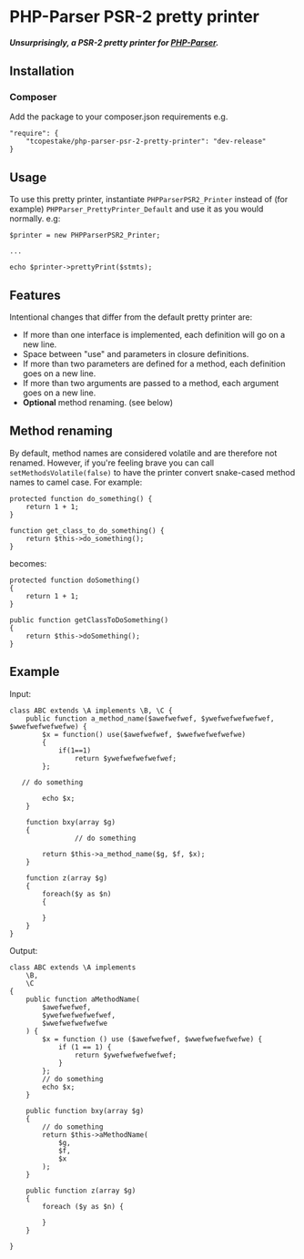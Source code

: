 # PHP-Parser PSR-2 pretty printer

##### Unsurprisingly, a PSR-2 pretty printer for [PHP-Parser](https://github.com/nikic/PHP-Parser).

## Installation

### Composer

Add the package to your composer.json requirements e.g.

    "require": {
        "tcopestake/php-parser-psr-2-pretty-printer": "dev-release"
    }

## Usage

To use this pretty printer, instantiate `PHPParserPSR2_Printer` instead of (for example) `PHPParser_PrettyPrinter_Default` and use it as you would normally. e.g:

    $printer = new PHPParserPSR2_Printer;

    ...

    echo $printer->prettyPrint($stmts);

## Features

Intentional changes that differ from the default pretty printer are:

* If more than one interface is implemented, each definition will go on a new line.
* Space between "use" and parameters in closure definitions.
* If more than two parameters are defined for a method, each definition goes on a new line.
* If more than two arguments are passed to a method, each argument goes on a new line.
* __Optional__ method renaming. (see below)

## Method renaming

By default, method names are considered volatile and are therefore not renamed. However, if you're feeling brave you can call `setMethodsVolatile(false)` to have the printer convert snake-cased method names to camel case. For example:

    protected function do_something() {
        return 1 + 1;
    }
    
    function get_class_to_do_something() {
        return $this->do_something();
    }

becomes:

    protected function doSomething()
    {
        return 1 + 1;
    }
    
    public function getClassToDoSomething()
    {
        return $this->doSomething();
    }

## Example

Input:

    class ABC extends \A implements \B, \C {
        public function a_method_name($awefwefwef, $ywefwefwefwefwef, $wwefwefwefwefwe) {
            $x = function() use($awefwefwef, $wwefwefwefwefwe)
            {
                if(1==1)
                    return $ywefwefwefwefwef;
            };

       // do something

            echo $x;
        }

        function bxy(array $g)
        {
                    // do something

            return $this->a_method_name($g, $f, $x);
        }

        function z(array $g)
        {
            foreach($y as $n)
            {

            }
        }
    }

Output:

    class ABC extends \A implements
        \B,
        \C
    {
        public function aMethodName(
            $awefwefwef,
            $ywefwefwefwefwef,
            $wwefwefwefwefwe
        ) {
            $x = function () use ($awefwefwef, $wwefwefwefwefwe) {
                if (1 == 1) {
                    return $ywefwefwefwefwef;
                }
            };
            // do something
            echo $x;
        }

        public function bxy(array $g)
        {
            // do something
            return $this->aMethodName(
                $g,
                $f,
                $x
            );
        }

        public function z(array $g)
        {
            foreach ($y as $n) {

            }
        }

    }

